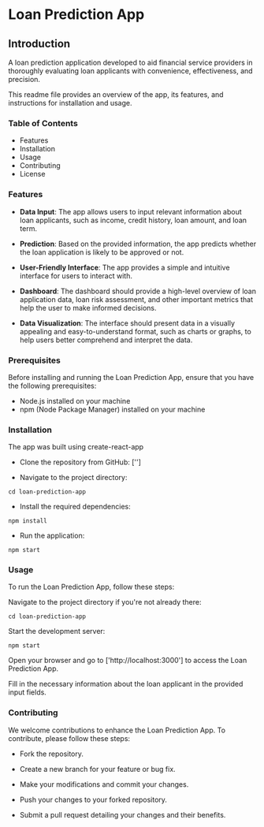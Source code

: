 # Loan Prediction App
## Introduction
A loan prediction application developed to aid financial service providers in thoroughly evaluating loan applicants with convenience, effectiveness, and precision.

This readme file provides an overview of the app, its features, and instructions for installation and usage.

### Table of Contents
- Features
- Installation
- Usage
- Contributing
- License

### Features
- **Data Input**: The app allows users to input relevant information about loan applicants, such as income, credit history, loan amount, and loan term.

- **Prediction**: Based on the provided information, the app predicts whether the loan application is likely to be approved or not.

- **User-Friendly Interface**: The app provides a simple and intuitive interface for users to interact with.

- **Dashboard**: The dashboard should provide a high-level overview of loan application data, loan risk assessment, and other important metrics that help the user to make informed decisions.

- **Data Visualization**: The interface should present data in a visually appealing and easy-to-understand format, such as charts or graphs, to help users better comprehend and interpret the data.

### Prerequisites
Before installing and running the Loan Prediction App, ensure that you have the following prerequisites:

- Node.js installed on your machine
- npm (Node Package Manager) installed on your machine

### Installation
The app was built using create-react-app

- Clone the repository from GitHub:
['']

- Navigate to the project directory:

`cd loan-prediction-app`

- Install the required dependencies:

`npm install`

- Run the application:

`npm start`

### Usage
To run the Loan Prediction App, follow these steps:

Navigate to the project directory if you're not already there:

`cd loan-prediction-app`

Start the development server:

`npm start`

Open your browser and go to ['http://localhost:3000'] to access the Loan Prediction App.

Fill in the necessary information about the loan applicant in the provided input fields.


### Contributing
We welcome contributions to enhance the Loan Prediction App. To contribute, please follow these steps:

- Fork the repository.

- Create a new branch for your feature or bug fix.

- Make your modifications and commit your changes.

- Push your changes to your forked repository.

- Submit a pull request detailing your changes and their benefits.